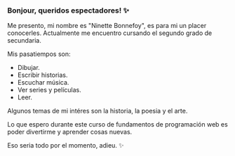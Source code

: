### Bonjour, queridos espectadores! ✨
Me presento, mi nombre es "Ninette Bonnefoy", es para mi un placer conocerles.
Actualmente me encuentro cursando el segundo grado de secundaria.

Mis pasatiempos son:
- Dibujar.
- Escribir historias.
- Escuchar música.
- Ver series y películas.
- Leer.

Algunos temas de mi intéres son la historia, la poesia y el arte.

Lo que espero durante este curso de fundamentos de programación web es poder divertirme y aprender cosas nuevas.

Eso seria todo por el momento, adieu. ✨
